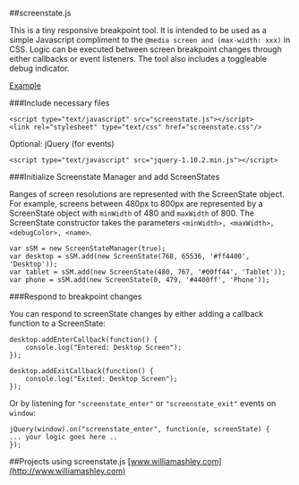 ##screenstate.js

This is a tiny responsive breakpoint tool. It is intended to be used as a simple Javascript compliment to the ``@media screen and (max-width: xxx)`` in CSS.
Logic can be executed between screen breakpoint changes through either callbacks or event listeners. The tool also includes a toggleable debug indicator.

[Example](http://olestourko.ca/screenstate/example.html)

###Include necessary files

    <script type="text/javascript" src="screenstate.js"></script>
	<link rel="stylesheet" type="text/css" href="screenstate.css"/>
	
Optional: jQuery (for events)

	<script type="text/javascript" src="jquery-1.10.2.min.js"></script>

			
###Initialize Screenstate Manager and add ScreenStates
	
Ranges of screen resolutions are represented with the ScreenState object. For example, screens between 480px to 800px are represented by a ScreenState object with ``minWidth`` of 480 and ``maxWidth`` of 800.
The ScreenState constructor takes the parameters ``<minWidth>, <maxWidth>, <debugColor>, <name>``.
	
	var sSM = new ScreenStateManager(true);		
	var desktop = sSM.add(new ScreenState(768, 65536, '#ff4400', 'Desktop'));
	var tablet = sSM.add(new ScreenState(480, 767, '#00ff44', 'Tablet'));
	var phone = sSM.add(new ScreenState(0, 479, '#4400ff', 'Phone'));	
	
###Respond to breakpoint changes

You can respond to screenState changes by either adding a callback function to a ScreenState:
	
	desktop.addEnterCallback(function() { 
		console.log("Entered: Desktop Screen"); 
	});
	
	desktop.addExitCallback(function() { 
		console.log("Exited: Desktop Screen"); 
	});

Or by listening for ``"screenstate_enter"`` or ``"screenstate_exit"`` events on ``window``:

	jQuery(window).on("screenstate_enter", function(e, screenState) {
	... your logic goes here ..
	});
	
##Projects using screenstate.js
[www.williamashley.com](http://www.williamashley.com)